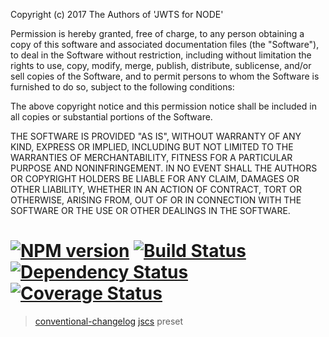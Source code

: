 Copyright (c) 2017 The Authors of 'JWTS for NODE'

Permission is hereby granted, free of charge, to any person obtaining a copy of
this software and associated documentation files (the "Software"), to deal in
the Software without restriction, including without limitation the rights to
use, copy, modify, merge, publish, distribute, sublicense, and/or sell copies of
the Software, and to permit persons to whom the Software is furnished to do so,
subject to the following conditions:

The above copyright notice and this permission notice shall be included in all
copies or substantial portions of the Software.

THE SOFTWARE IS PROVIDED "AS IS", WITHOUT WARRANTY OF ANY KIND, EXPRESS OR
IMPLIED, INCLUDING BUT NOT LIMITED TO THE WARRANTIES OF MERCHANTABILITY, FITNESS
FOR A PARTICULAR PURPOSE AND NONINFRINGEMENT. IN NO EVENT SHALL THE AUTHORS OR
COPYRIGHT HOLDERS BE LIABLE FOR ANY CLAIM, DAMAGES OR OTHER LIABILITY, WHETHER
IN AN ACTION OF CONTRACT, TORT OR OTHERWISE, ARISING FROM, OUT OF OR IN
CONNECTION WITH THE SOFTWARE OR THE USE OR OTHER DEALINGS IN THE SOFTWARE.
#  [![NPM version][npm-image]][npm-url] [![Build Status][travis-image]][travis-url] [![Dependency Status][daviddm-image]][daviddm-url] [![Coverage Status][coveralls-image]][coveralls-url]

> [conventional-changelog](https://github.com/ajoslin/conventional-changelog) [jscs](https://github.com/jscs-dev/node-jscs) preset


[npm-image]: https://badge.fury.io/js/conventional-changelog-jscs.svg
[npm-url]: https://npmjs.org/package/conventional-changelog-jscs
[travis-image]: https://travis-ci.org/stevemao/conventional-changelog-jscs.svg?branch=master
[travis-url]: https://travis-ci.org/stevemao/conventional-changelog-jscs
[daviddm-image]: https://david-dm.org/stevemao/conventional-changelog-jscs.svg?theme=shields.io
[daviddm-url]: https://david-dm.org/stevemao/conventional-changelog-jscs
[coveralls-image]: https://coveralls.io/repos/stevemao/conventional-changelog-jscs/badge.svg
[coveralls-url]: https://coveralls.io/r/stevemao/conventional-changelog-jscs
